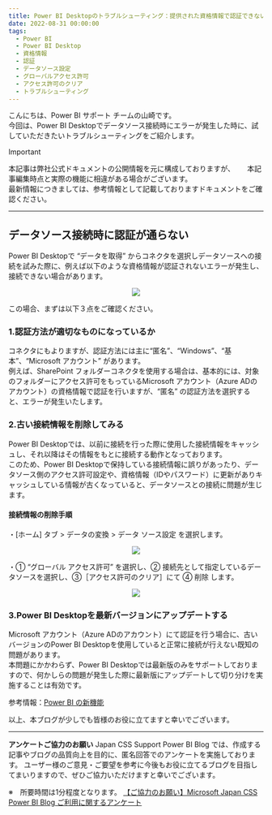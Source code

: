 ```yaml
---
title: Power BI Desktopのトラブルシューティング：提供された資格情報で認証できない　
date: 2022-08-31 00:00:00 
tags:
  - Power BI　　
  - Power BI Desktop
  - 資格情報
  - 認証　
  - データソース設定
  - グローバルアクセス許可
  - アクセス許可のクリア
  - トラブルシューティング
---
```



こんにちは、Power BI サポート チームの山崎です。  
今回は、Power BI Desktopでデータソース接続時にエラーが発生した時に、試していただきたいトラブルシューティングをご紹介します。  

<!-- more -->

> [!IMPORTANT]  
> 本記事は弊社公式ドキュメントの公開情報を元に構成しておりますが、　　
> 本記事編集時点と実際の機能に相違がある場合がございます。  
> 最新情報につきましては、参考情報として記載しておりますドキュメントをご確認ください。

---

## データソース接続時に認証が通らない

Power BI Desktopで “データを取得” からコネクタを選択しデータソースへの接続を試みた際に、例えば以下のような資格情報が認証されないエラーが発生し、接続できない場合があります。   
 
<div align="center">
<img src="1.png">
</div>

この場合、まずは以下３点をご確認ください。  

### 1.認証方法が適切なものになっているか

コネクタにもよりますが、認証方法には主に“匿名”、“Windows”、“基本”、“Microsoft アカウント” があります。  
例えば、SharePoint フォルダーコネクタを使用する場合は、基本的には、対象のフォルダーにアクセス許可をもっているMicrosoft アカウント（Azure ADのアカウント）の資格情報で認証を行いますが、“匿名” の認証方法を選択すると、エラーが発生いたします。  

### 2.古い接続情報を削除してみる

Power BI Desktopでは、以前に接続を行った際に使用した接続情報をキャッシュし、それ以降はその情報をもとに接続する動作となっております。  
このため、Power BI Desktopで保持している接続情報に誤りがあったり、データソース側のアクセス許可設定や、資格情報（IDやパスワード）に更新がありキャッシュしている情報が古くなっていると、データソースとの接続に問題が生じます。  

#### 接続情報の削除手順  
・[ホーム] タブ > データの変換 > データ ソース設定 を選択します。   

<div align="center">
<img src="2.png">
</div>

・① “グローバル アクセス許可” を選択し、② 接続先として指定しているデータソースを選択し、③［アクセス許可のクリア］にて ④ 削除 します。  

<div align="center">
<img src="3.png">
</div>


### 3.Power BI Desktopを最新バージョンにアップデートする

Microsoft アカウント（Azure ADのアカウント）にて認証を行う場合に、古いバージョンのPower BI Desktopを使用していると正常に接続が行えない既知の問題があります。  
本問題にかかわらず、Power BI Desktopでは最新版のみをサポートしておりますので、何かしらの問題が発生した際に最新版にアップデートして切り分けを実施することは有効です。  

参考情報：[Power BI の新機能](https://learn.microsoft.com/ja-jp/power-bi/fundamentals/desktop-latest-update?tabs=powerbi-desktop)  



以上、本ブログが少しでも皆様のお役に立てますと幸いでございます。

---

**アンケートご協力のお願い**
Japan CSS Support Power BI Blog では、作成する記事やブログの品質向上を目的に、匿名回答でのアンケートを実施しております。
ユーザー様のご意見・ご要望を参考に今後もお役に立てるブログを目指してまいりますので、ぜひご協力いただけますと幸いでございます。 

※　所要時間は1分程度となります。
[【ご協力のお願い】Microsoft Japan CSS Power BI Blog ご利用に関するアンケート](https://jpbap-sqlbi.github.io/blog/powerbi/pbi_blogsurvey2022/)